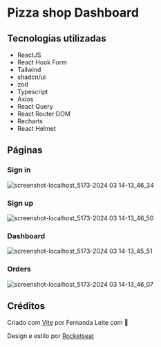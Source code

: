 # Pizza shop Dashboard

## Tecnologias utilizadas

- ReactJS
- React Hook Form
- Tailwind
- shadcn/ui
- zod
- Typescript
- Axios
- React Query
- React Router DOM
- Recharts
- React Helmet

## Páginas

### Sign in
![screenshot-localhost_5173-2024 03 14-13_46_34](https://github.com/Fekleite/pizza-shop/assets/48728541/c181275a-3f56-4eef-903d-98332163a581)

### Sign up
![screenshot-localhost_5173-2024 03 14-13_46_50](https://github.com/Fekleite/pizza-shop/assets/48728541/7d2d0755-e054-4b06-8ae2-e569508010ee)

### Dashboard
![screenshot-localhost_5173-2024 03 14-13_45_51](https://github.com/Fekleite/pizza-shop/assets/48728541/d6bdccc6-6b2f-4cae-908f-bed9e614d196)

### Orders
![screenshot-localhost_5173-2024 03 14-13_46_07](https://github.com/Fekleite/pizza-shop/assets/48728541/f92ba62d-b69d-4048-b930-c8295d1732e2)

## Créditos

Criado com [Vite](https://vitejs.dev/) por Fernanda Leite com 💙

Design e estilo por [Rocketseat](https://www.rocketseat.com.br/)
